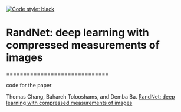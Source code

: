 [![Code style: black](https://img.shields.io/badge/code%20style-black-000000.svg)](https://github.com/ambv/black)

# RandNet: deep learning with compressed measurements of images
==============================

code for the paper

Thomas Chang, Bahareh Tolooshams, and Demba Ba. [RandNet: deep learning with compressed measurements of images](https://arxiv.org/abs/1908.09258)
